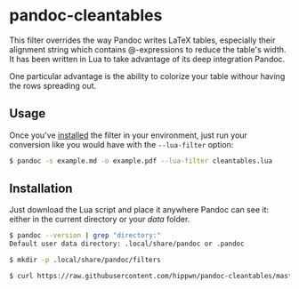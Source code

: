# pandoc-cleantables

This filter overrides the way Pandoc writes LaTeX tables, especially their
alignment string which contains @-expressions to reduce the table's width. It
has been written in Lua to take advantage of its deep integration Pandoc.

One particular advantage is the ability to colorize your table withour having
the rows spreading out.

## Usage

Once you've [installed](#Installation) the filter in your environment, just run
your conversion like you would have with the `--lua-filter` option:

```bash
$ pandoc -s example.md -o example.pdf --lua-filter cleantables.lua
```

## Installation

Just download the Lua script and place it anywhere Pandoc can see it: either in
the current directory or your *data* folder.

```bash
$ pandoc --version | grep "directory:"
Default user data directory: .local/share/pandoc or .pandoc

$ mkdir -p .local/share/pandoc/filters

$ curl https://raw.githubusercontent.com/hippwn/pandoc-cleantables/master/cleantables.lua -o .local/share/pandoc/filters/cleantables.lua
```
